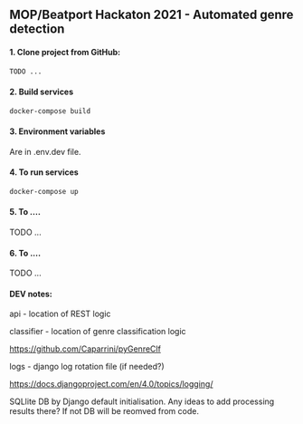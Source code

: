 ## MOP/Beatport Hackaton 2021 - Automated genre detection

#### 1. Clone project from GitHub:

```sh
TODO ...
```

#### 2. Build services

```sh
docker-compose build
```

#### 3. Environment variables

Are in .env.dev file.

#### 4. To run services

```sh
docker-compose up
```

#### 5. To ....

TODO ...

#### 6. To ....

TODO ...


#### DEV notes:

api - location of REST logic

classifier - location of genre classification logic

https://github.com/Caparrini/pyGenreClf

logs - django log rotation file (if needed?)

https://docs.djangoproject.com/en/4.0/topics/logging/


SQLlite DB by Django default initialisation. 
Any ideas to add processing results there? If not DB will be reomved from code.
